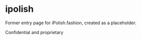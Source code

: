 # ipolish
Former entry page for iPolish.fashion, created as a placeholder.

Confidential and proprietary
